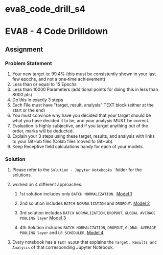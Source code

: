 # eva8_code_drill_s4
# EVA8 - 4 Code Drilldown

## Assignment
### Problem Statement
1. Your new target is:
    99.4% (this must be consistently shown in your last few epochs, and not a one-time achievement)
2. Less than or equal to 15 Epochs
3. Less than 10000 Parameters (additional points for doing this in less than 8000 pts)
4. Do this in exactly 3 steps
5. Each File must have "target, result, analysis" TEXT block (either at the start or the end)
6. You must convince why have you decided that your target should be what you have decided it to be, and your analysis MUST be correct. 
7. Evaluation is highly subjective, and if you target anything out of the order, marks will be deducted. 
8. Explain your 3 steps using these target, results, and analysis with links to your GitHub files (Colab files moved to GitHub). 
9. Keep Receptive field calculations handy for each of your models. 

### Solution
1. Please refer to the ```Solution - Jupyter Notebooks ``` folder for the solutions.
2. worked on 4 different approaches.
    1. 1st solution includes only ```BATCH NORMALIZATION.```
    [Model 1](/Solution%20-%20Jupyter%20Notebooks/Model1_BatchNormalization.ipynb)

    2. 2nd solution includes ```BATCH NORMALIZATION``` and ```DROPOUT```.
    [Model 2](/Solution%20-%20Jupyter%20Notebooks/Model2_BatchNormalization-Dropout.ipynb)

    3. 3rd solution includes ```BATCH NORMALIZATION```, ```DROPOUT```, ```GLOBAL AVERAGE POOLING layer``` 
    [Model 3](/Solution%20-%20Jupyter%20Notebooks/Model3_BatchNormalization-Dropout-GAP.ipynb)

    4. 4th Solution includes ```BATCH NORMALIZATION```, ```DROPOUT```, ```GLOBAL AVERAGE POOLING layer``` and ```LR SCHEDULER```.
    [Model 4](/Solution%20-%20Jupyter%20Notebooks/Model4_BatchNormalization-Dropout-GAP-LR.ipynb)

3. Every notebook has a ```TEXT BLOCK``` that explains the ```Target, Results and Analysis``` of that corresponding Jupyter Notebook.